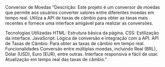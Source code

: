 Conversor de Moedas
"Descrição:
Este projeto é um conversor de moedas que permite aos usuários converter valores entre diferentes moedas em tempo real. Utiliza a API de taxas de câmbio para obter as taxas mais recentes e fornece uma interface amigável para realizar as conversões.

Tecnologias Utilizadas
HTML: Estrutura básica da página.
CSS: Estilização da interface.
JavaScript: Lógica de conversão e integração com a API.
API de Taxas de Câmbio: Para obter as taxas de câmbio em tempo real.
Funcionalidades
Conversão entre múltiplas moedas, incluindo Real (BRL), Dólar (USD), Euro (EUR), entre outras.
Interface responsiva e fácil de usar.
Atualização em tempo real das taxas de câmbio."
